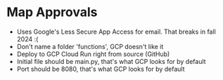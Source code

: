 # Map Approvals

- Uses Google's Less Secure App Access for email. That breaks in fall 2024 :(
- Don't name a folder 'functions', GCP doesn't like it
- Deploy to GCP Cloud Run right from source (GitHub)
- Initial file should be main.py, that's what GCP looks for by default
- Port should be 8080, that's what GCP looks for by default